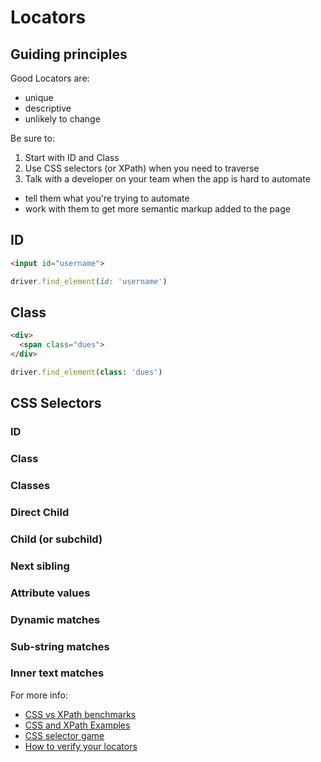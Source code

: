 # Locators

## Guiding principles

Good Locators are:

+ unique
+ descriptive
+ unlikely to change

Be sure to:

1. Start with ID and Class
2. Use CSS selectors (or XPath) when you need to traverse
3. Talk with a developer on your team when the app is hard to automate
  + tell them what you're trying to automate
  + work with them to get more semantic markup added to the page

## ID

```html
<input id="username">
```

```ruby
driver.find_element(id: 'username')
```

## Class

```html
<div>
  <span class="dues">
</div>
```

```ruby
driver.find_element(class: 'dues')
```

## CSS Selectors

### ID

### Class

### Classes

### Direct Child

### Child (or subchild)

### Next sibling

### Attribute values

### Dynamic matches

### Sub-string matches

### Inner text matches

For more info:

+ [CSS vs XPath benchmarks](http://bit.ly/seleniumbenchmarks)
+ [CSS and XPath Examples](http://bit.ly/cssxpathexamples)
+ [CSS selector game](http://bit.ly/locatorgame)
+ [How to verify your locators](http://bit.ly/verifyinglocators)
